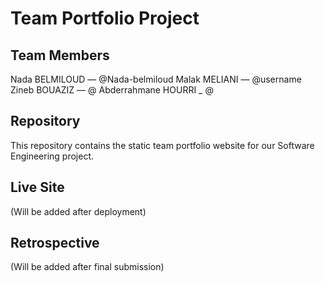 # Team Portfolio Project



## Team Members

Nada BELMILOUD — @Nada-belmiloud
Malak MELIANI — @username
Zineb BOUAZIZ — @
Abderrahmane HOURRI _ @



## Repository

This repository contains the static team portfolio website for our Software Engineering project.



## Live Site

(Will be added after deployment)



## Retrospective

(Will be added after final submission)



